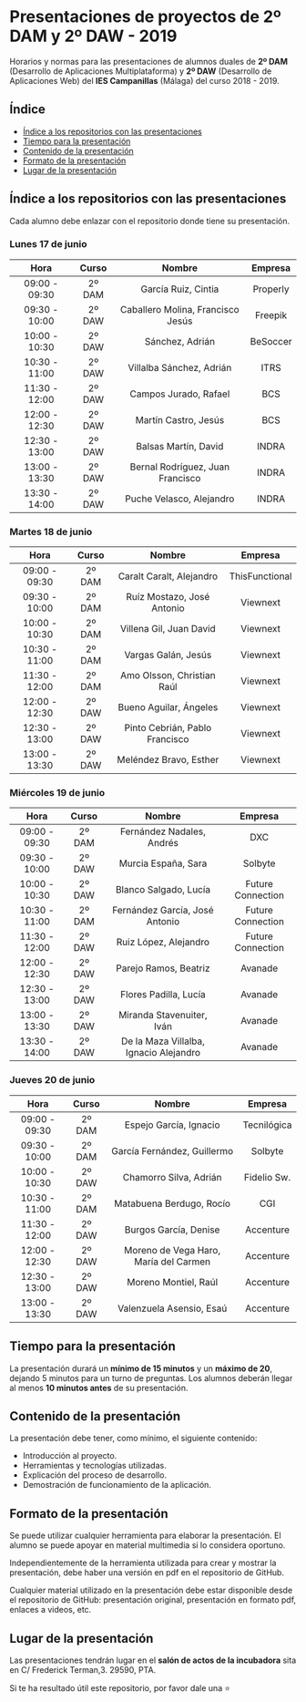 # Presentaciones de proyectos de 2º DAM y 2º DAW - 2019
Horarios y normas para las presentaciones de alumnos duales de **2º DAM** (Desarrollo de Aplicaciones Multiplataforma) y **2º DAW** (Desarrollo de Aplicaciones Web) del **IES Campanillas** (Málaga) del curso 2018 - 2019.

## Índice

* [Índice a los repositorios con las presentaciones](#índice-a-los-repositorios-con-las-presentaciones)
* [Tiempo para la presentación](#tiempo-para-la-presentación)
* [Contenido de la presentación](#contenido-de-la-presentación)
* [Formato de la presentación](#formato-de-la-presentación)
* [Lugar de la presentación](#lugar-de-la-presentación)

## Índice a los repositorios con las presentaciones

Cada alumno debe enlazar con el repositorio donde tiene su presentación.

### Lunes 17 de junio

|      Hora     |  Curso |               Nombre                   |  Empresa          |
|:-------------:|:------:|:--------------------------------------:|:-----------------:|
| 09:00 - 09:30 | 2º DAM | García Ruiz, Cintia                    | Properly          |
| 09:30 - 10:00 | 2º DAW | Caballero Molina, Francisco Jesús      | Freepik           |
| 10:00 - 10:30 | 2º DAW | Sánchez, Adrián                        | BeSoccer          |
| 10:30 - 11:00 | 2º DAW | Villalba Sánchez, Adrián               | ITRS              |
| 11:30 - 12:00 | 2º DAW | Campos Jurado, Rafael                  | BCS               |
| 12:00 - 12:30 | 2º DAW | Martín Castro, Jesús                   | BCS               |
| 12:30 - 13:00 | 2º DAW | Balsas Martín, David                   | INDRA             |
| 13:00 - 13:30 | 2º DAW | Bernal Rodríguez, Juan Francisco       | INDRA             |
| 13:30 - 14:00	| 2º DAW | Puche Velasco, Alejandro	              | INDRA             |

### Martes 18 de junio

|      Hora     |  Curso |             Nombre                     |     Empresa       |
|:-------------:|:------:|:--------------------------------------:|:-----------------:|
| 09:00 - 09:30 | 2º DAM | Caralt Caralt, Alejandro               | ThisFunctional    |
| 09:30 - 10:00 | 2º DAM | Ruíz Mostazo, José Antonio             | Viewnext          |
| 10:00 - 10:30 | 2º DAM | Villena Gil, Juan David                | Viewnext          |
| 10:30 - 11:00 | 2º DAM | Vargas Galán, Jesús                    | Viewnext          |
| 11:30 - 12:00 | 2º DAM | Amo Olsson, Christian Raúl             | Viewnext          |
| 12:00 - 12:30 | 2º DAW | Bueno Aguilar, Ángeles                 | Viewnext          |
| 12:30 - 13:00 | 2º DAW | Pinto Cebrián, Pablo Francisco         | Viewnext          |
| 13:00 - 13:30 | 2º DAW | Meléndez Bravo, Esther                 | Viewnext          |

### Miércoles 19 de junio

|      Hora     |  Curso |                 Nombre                 |      Empresa      |
|:-------------:|:------:|:--------------------------------------:|:-----------------:|
| 09:00 - 09:30 | 2º DAM | Fernández Nadales, Andrés              | DXC               |
| 09:30 - 10:00 | 2º DAW | Murcia España, Sara                    | Solbyte           |
| 10:00 - 10:30 | 2º DAW | Blanco Salgado, Lucía                  | Future Connection |
| 10:30 - 11:00 | 2º DAM | Fernández García, José Antonio         | Future Connection |
| 11:30 - 12:00 | 2º DAW | Ruiz López, Alejandro                  | Future Connection |
| 12:00 - 12:30 | 2º DAW | Parejo Ramos, Beatriz                  | Avanade           |
| 12:30 - 13:00 | 2º DAW | Flores Padilla, Lucía                  | Avanade           |
| 13:00 - 13:30 | 2º DAW | Miranda Stavenuiter, Iván              | Avanade           |
| 13:30 - 14:00 | 2º DAW | De la Maza Villalba, Ignacio Alejandro | Avanade           |

### Jueves 20 de junio

| Hora          | Curso  | Nombre                                 | Empresa           |
|:-------------:|:------:|:--------------------------------------:|:-----------------:|
| 09:00 - 09:30 | 2º DAM | Espejo García, Ignacio                 | Tecnilógica       |
| 09:30 - 10:00 | 2º DAM | García Fernández, Guillermo            | Solbyte           |
| 10:00 - 10:30 | 2º DAW | Chamorro Silva, Adrián                 | Fidelio Sw.       |
| 10:30 - 11:00 | 2º DAM | Matabuena Berdugo, Rocío               | CGI               |
| 11:30 - 12:00 | 2º DAW | Burgos García, Denise                  | Accenture         |
| 12:00 - 12:30 | 2º DAW | Moreno de Vega Haro, María del Carmen  | Accenture         |
| 12:30 - 13:00 | 2º DAW | Moreno Montiel, Raúl                   | Accenture         |
| 13:00 - 13:30 | 2º DAW | Valenzuela Asensio, Esaú               | Accenture         |


## Tiempo para la presentación

La presentación durará un **mínimo de 15 minutos** y un **máximo de 20**, dejando 5 minutos para un turno de preguntas. Los alumnos deberán llegar al menos **10 minutos antes** de su presentación.

## Contenido de la presentación

La presentación debe tener, como mínimo, el siguiente contenido:

* Introducción al proyecto.
* Herramientas y tecnologías utilizadas.
* Explicación del proceso de desarrollo.
* Demostración de funcionamiento de la aplicación.

## Formato de la presentación

Se puede utilizar cualquier herramienta para elaborar la presentación. El alumno se puede apoyar en material multimedia si lo considera oportuno.

Independientemente de la herramienta utilizada para crear y mostrar la presentación, debe haber una versión en pdf en el repositorio de GitHub.

Cualquier material utilizado en la presentación debe estar disponible desde el repositorio de GitHub: presentación original, presentación en formato pdf, enlaces a videos, etc.

## Lugar de la presentación

Las presentaciones tendrán lugar en el **salón de actos de la incubadora** sita en C/ Frederick Terman,3. 29590, PTA.

Si te ha resultado útil este repositorio, por favor dale una :star:
